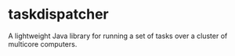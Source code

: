 taskdispatcher
==============

A lightweight Java library for running a set of tasks over a cluster of multicore computers.